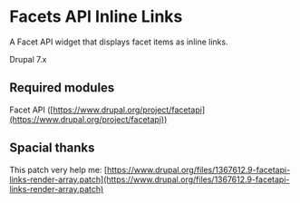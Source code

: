 # Facets API Inline Links
A Facet API widget that displays facet items as inline links.

Drupal 7.x

## Required modules

Facet API ([https://www.drupal.org/project/facetapi](https://www.drupal.org/project/facetapi))

## Spacial thanks

This patch very help me: [https://www.drupal.org/files/1367612.9-facetapi-links-render-array.patch](https://www.drupal.org/files/1367612.9-facetapi-links-render-array.patch)
